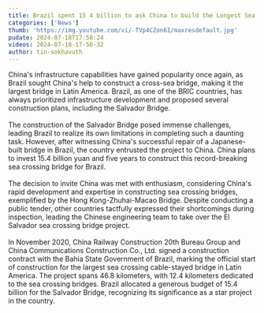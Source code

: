 ```yaml
---
title: Brazil spent 15 4 billion to ask China to build the Longest Sea Crossing Bridge
categories: ['News']
thumb: 'https://img.youtube.com/vi/-TVp4CZon6I/maxresdefault.jpg'
pudate: 2024-07-18T17:58:24
videos: 2024-07-18-17-56-32
author: tin-sokhavuth
---
```

China's infrastructure capabilities have gained popularity once again, as Brazil sought China's help to construct a cross-sea bridge, making it the largest bridge in Latin America. Brazil, as one of the BRIC countries, has always prioritized infrastructure development and proposed several construction plans, including the Salvador Bridge.
<br/><br/>
The construction of the Salvador Bridge posed immense challenges, leading Brazil to realize its own limitations in completing such a daunting task. However, after witnessing China's successful repair of a Japanese-built bridge in Brazil, the country entrusted the project to China. China plans to invest 15.4 billion yuan and five years to construct this record-breaking sea crossing bridge for Brazil.
<br/><br/>
The decision to invite China was met with enthusiasm, considering China's rapid development and expertise in constructing sea crossing bridges, exemplified by the Hong Kong-Zhuhai-Macao Bridge. Despite conducting a public tender, other countries tactfully expressed their shortcomings during inspection, leading the Chinese engineering team to take over the El Salvador sea crossing bridge project.
<br/><br/>
In November 2020, China Railway Construction 20th Bureau Group and China Communications Construction Co., Ltd. signed a construction contract with the Bahia State Government of Brazil, marking the official start of construction for the largest sea crossing cable-stayed bridge in Latin America. The project spans 46.8 kilometers, with 12.4 kilometers dedicated to the sea crossing bridges. Brazil allocated a generous budget of 15.4 billion for the Salvador Bridge, recognizing its significance as a star project in the country.